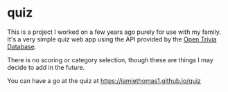 # quiz

This is a project I worked on a few years ago purely for use with my family. It's a very simple quiz web app using the API provided by the [Open Trivia Database](https://opentdb.com/).

There is no scoring or category selection, though these are things I may decide to add in the future.

You can have a go at the quiz at https://jamiethomas1.github.io/quiz
